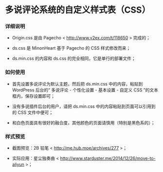 # 多说评论系统的自定义样式表（CSS）
### 详细说明
- Origin.css 是由 Pagecho < http://www.v2ex.com/t/118650 > 完成的；

- ds.css 是 MinonHeart 基于 Pagecho 的 CSS 样式修改而来；

- ds.min.css 的内容和 ds.css 的完全相同，它是单行的部署文件；

### 如何使用
- 首先设置多说评论为默认主题，然后把 ds.min.css 中的内容，粘贴到 WordPress 后台的“ 多说评论 - 个性化设置 - 基本设置 - 自定义 CSS ”的文本框内，保存设置即可；

- 没有多说插件后台的用户，请把 ds.min.css 中的内容粘贴到页面可以引用到的 CSS 文件中便可；

- 和白色页面具有很好的融合度，其他颜色的页面请慎用（特别是黑色系的）；

### 样式预览
- 截图预览：2B 铅笔 < http://me.hub.moe/archives/277 >；

- 实际应用：星尘独奏曲 < http://www.starduster.me/2014/12/26/move-to-aliyun >；
